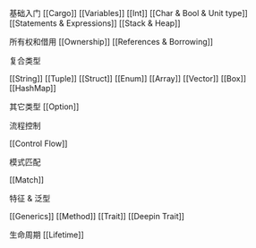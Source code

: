 基础入门
[[Cargo]]
[[Variables]]
[[Int]]
[[Char & Bool & Unit type]]
[[Statements & Expressions]]
[[Stack & Heap]]

所有权和借用
[[Ownership]]
[[References & Borrowing]]

复合类型

[[String]]
[[Tuple]]
[[Struct]]
[[Enum]]
[[Array]]
[[Vector]]
[[Box]]
[[HashMap]]

其它类型
[[Option]]

流程控制

[[Control Flow]]

模式匹配

[[Match]]

特征 & 泛型

[[Generics]]
[[Method]]
[[Trait]]
[[Deepin Trait]]

生命周期
[[Lifetime]]